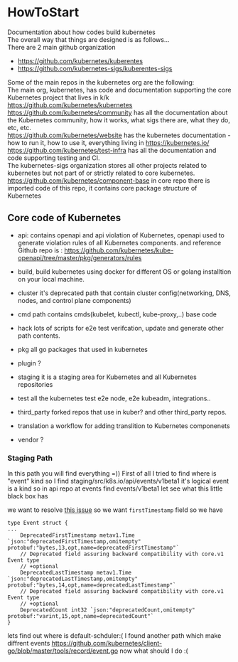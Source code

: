 # HowToStart
Documentation about how codes build kubernetes<br/>
The overall way that things are designed is as follows...<br/>
There are 2 main github organization<br/>
- https://github.com/kubernetes/kuberentes
- https://github.com/kubernetes-sigs/kuberentes-sigs

Some of the main repos in the kubernetes org are the following:<br/>
The main org, kubernetes, has code and documentation supporting the core Kubernetes project that lives in k/k https://github.com/kubernetes/kubernetes<br/>
https://github.com/kubernetes/community has all the documentation about the Kubernetes community, how it works, what sigs there are, what they do, etc, etc.<br/>
https://github.com/kubernetes/website has the kubernetes documentation - how to run it, how to use it, everything living in https://kubernetes.io/<br/>
https://github.com/kubernetes/test-infra has all the documentation and code supporting testing and CI.<br/>
The kubernetes-sigs organization stores all other projects related to kubernetes but not part of or strictly related to core kubernetes. <br/>
https://github.com/kubernetes/component-base in core repo there is imported code of this repo, it contains core package structure of Kubernetes<br/>
## Core code of Kubernetes
- api: contains openapi and api violation of Kubernetes, openapi used to generate violation rules of all Kubernetes components. and reference Github repo is : https://github.com/kubernetes/kube-openapi/tree/master/pkg/generators/rules

- build, build kubernetes using docker for different OS or golang installtion on your local machine.
- cluster it's deprecated path that contain cluster config(networking, DNS, nodes, and control plane components)
- cmd path contains cmds(kubelet, kubectl, kube-proxy,..) base code
- hack lots of scripts for e2e test verifcation, update and generate other path contents.
- pkg all go packages that used in kubernetes
- plugin  ?
- staging it is a staging area for Kubernetes and all Kubernetes repositories
- test all the kubernetes test  e2e node, e2e kubeadm, integrations..
- third_party forked repos that use in kuber? and other third_party repos.
- translation a workflow for adding translition to Kubernetes componenets
- vendor ?
### Staging Path
In this path you will find everything =))
First of all I tried to find where is "event" kind so I find staging/src/k8s.io/api/events/v1beta1 it's logical event is a kind so in api repo at events find events/v1beta1 let see what this little black box has

we want to resolve [this issue](https://github.com/kubernetes/kubernetes/issues/89689) so we want `firstTimestamp` field
so we have 
```
type Event struct {
...
	DeprecatedFirstTimestamp metav1.Time `json:"deprecatedFirstTimestamp,omitempty" protobuf:"bytes,13,opt,name=deprecatedFirstTimestamp"`
	// Deprecated field assuring backward compatibility with core.v1 Event type
	// +optional
	DeprecatedLastTimestamp metav1.Time `json:"deprecatedLastTimestamp,omitempty" protobuf:"bytes,14,opt,name=deprecatedLastTimestamp"`
	// Deprecated field assuring backward compatibility with core.v1 Event type
	// +optional
	DeprecatedCount int32 `json:"deprecatedCount,omitempty" protobuf:"varint,15,opt,name=deprecatedCount"`
}
```
lets find out where is default-schduler:(
I found another path which make diffrent events https://github.com/kubernetes/client-go/blob/master/tools/record/event.go
now what should I do :(
